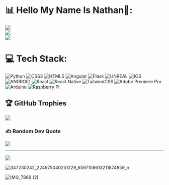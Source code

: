 
# 📊 Hello My Name Is Nathan🚀:
![](https://github-readme-stats.vercel.app/api?username=NathanArunaaa&theme=prussian&hide_border=false&include_all_commits=true&count_private=true)<br/>
![](https://github-readme-streak-stats.herokuapp.com/?user=NathanArunaaa&theme=prussian&hide_border=false)<br/>
![](https://github-readme-stats.vercel.app/api/top-langs/?username=NathanArunaaa&theme=prussian&hide_border=false&include_all_commits=true&count_private=true&layout=compact)
# 💻 Tech Stack:
![Python](https://img.shields.io/badge/python-3670A0?style=for-the-badge&logo=python&logoColor=ffdd54) ![CSS3](https://img.shields.io/badge/css3-%231572B6.svg?style=for-the-badge&logo=css3&logoColor=white) ![HTML5](https://img.shields.io/badge/html5-%23E34F26.svg?style=for-the-badge&logo=html5&logoColor=white) ![Angular](https://img.shields.io/badge/angular-%23DD0031.svg?style=for-the-badge&logo=angular&logoColor=white) ![Flask](https://img.shields.io/badge/flask-%23000.svg?style=for-the-badge&logo=flask&logoColor=white) ![UNREAL](https://img.shields.io/badge/unreal-%2320232a.svg?style=for-the-badge&logo=unreal-engine&logoColor=white) ![IOS](https://img.shields.io/badge/IOS-%2320232a.svg?style=for-the-badge&logo=apple&logoColor=white) ![ANDROID](https://img.shields.io/badge/android-%2320232a.svg?style=for-the-badge&logo=android&logoColor=%a4c639) ![React](https://img.shields.io/badge/react-%2320232a.svg?style=for-the-badge&logo=react&logoColor=%2361DAFB) ![React Native](https://img.shields.io/badge/react_native-%2320232a.svg?style=for-the-badge&logo=react&logoColor=%2361DAFB) ![TailwindCSS](https://img.shields.io/badge/tailwindcss-%2338B2AC.svg?style=for-the-badge&logo=tailwind-css&logoColor=white) ![Adobe Premiere Pro](https://img.shields.io/badge/Adobe%20Premiere%20Pro-9999FF.svg?style=for-the-badge&logo=Adobe%20Premiere%20Pro&logoColor=white) ![Arduino](https://img.shields.io/badge/-Arduino-00979D?style=for-the-badge&logo=Arduino&logoColor=white) ![Raspberry Pi](https://img.shields.io/badge/-RaspberryPi-C51A4A?style=for-the-badge&logo=Raspberry-Pi)
## 🏆 GitHub Trophies
![](https://github-profile-trophy.vercel.app/?username=NathanArunaaa&theme=prussian&no-frame=false&no-bg=true&margin-w=4)

### ✍️ Random Dev Quote
![](https://quotes-github-readme.vercel.app/api?type=horizontal&theme=prussian)


---
[![](https://visitcount.itsvg.in/api?id=NathanArunaaa&icon=3&color=0)](https://visitcount.itsvg.in)

<!-- Proudly created with GPRM ( https://gprm.itsvg.in ) -->




![347230242_224975040251229_6597159613211874859_n](https://github.com/NathanArunaaa/NathanArunaaa/assets/88948653/14587f69-13d7-4017-b0a8-a93d4320fdef)


![IMG_7869 (2)](https://github.com/NathanArunaaa/NathanArunaaa/assets/88948653/7334eaf9-405f-4b06-8186-2a110003d07c)



